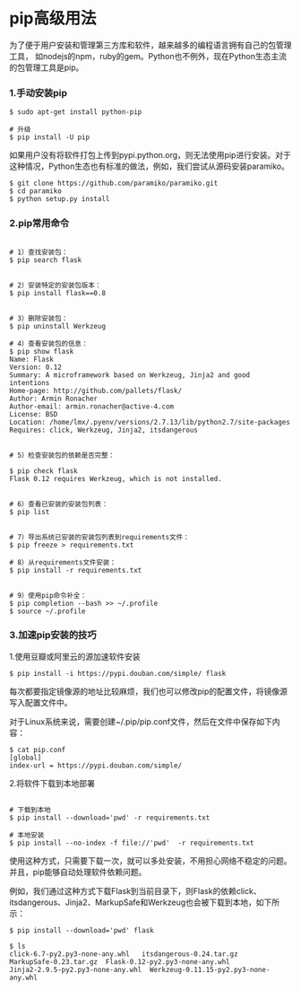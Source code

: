 # pip高级用法

为了便于用户安装和管理第三方库和软件，越来越多的编程语言拥有自己的包管理工具，
如nodejs的npm，ruby的gem。Python也不例外，现在Python生态主流的包管理工具是pip。


### 1.手动安装pip
```shell
$ sudo apt-get install python-pip

# 升级
$ pip install -U pip
```

如果用户没有将软件打包上传到pypi.python.org，则无法使用pip进行安装。对于这种情况，Python生态也有标准的做法，例如，我们尝试从源码安装paramiko。
```shell
$ git clone https://github.com/paramiko/paramiko.git
$ cd paramiko
$ python setup.py install

```

### 2.pip常用命令
```shell

# 1）查找安装包：
$ pip search flask


# 2）安装特定的安装包版本：
$ pip install flask==0.8


# 3）删除安装包：
$ pip uninstall Werkzeug

# 4）查看安装包的信息：
$ pip show flask
Name: Flask
Version: 0.12
Summary: A microframework based on Werkzeug, Jinja2 and good intentions
Home-page: http://github.com/pallets/flask/
Author: Armin Ronacher
Author-email: armin.ronacher@active-4.com
License: BSD
Location: /home/lmx/.pyenv/versions/2.7.13/lib/python2.7/site-packages
Requires: click, Werkzeug, Jinja2, itsdangerous


# 5）检查安装包的依赖是否完整：

$ pip check flask
Flask 0.12 requires Werkzeug, which is not installed.


# 6）查看已安装的安装包列表：
$ pip list


# 7）导出系统已安装的安装包列表到requirements文件：
$ pip freeze > requirements.txt

# 8）从requirements文件安装：
$ pip install -r requirements.txt


# 9）使用pip命令补全：
$ pip completion --bash >> ~/.profile
$ source ~/.profile
```



### 3.加速pip安装的技巧

1.使用豆瓣或阿里云的源加速软件安装
```shell
$ pip install -i https://pypi.douban.com/simple/ flask
```
每次都要指定镜像源的地址比较麻烦，我们也可以修改pip的配置文件，将镜像源写入配置文件中。

对于Linux系统来说，需要创建~/.pip/pip.conf文件，然后在文件中保存如下内容：

```shell
$ cat pip.conf
[global]
index-url = https://pypi.douban.com/simple/
```


2.将软件下载到本地部署

```shell

# 下载到本地
$ pip install --download='pwd' -r requirements.txt

# 本地安装
$ pip install --no-index -f file://'pwd'  -r requirements.txt
```

使用这种方式，只需要下载一次，就可以多处安装，不用担心网络不稳定的问题。并且，pip能够自动处理软件依赖问题。

例如，我们通过这种方式下载Flask到当前目录下，则Flask的依赖click、itsdangerous、Jinja2、MarkupSafe和Werkzeug也会被下载到本地，如下所示：

```shell
$ pip install --download='pwd' flask

$ ls
click-6.7-py2.py3-none-any.whl   itsdangerous-0.24.tar.gz
MarkupSafe-0.23.tar.gz  Flask-0.12-py2.py3-none-any.whl
Jinja2-2.9.5-py2.py3-none-any.whl  Werkzeug-0.11.15-py2.py3-none-any.whl
```